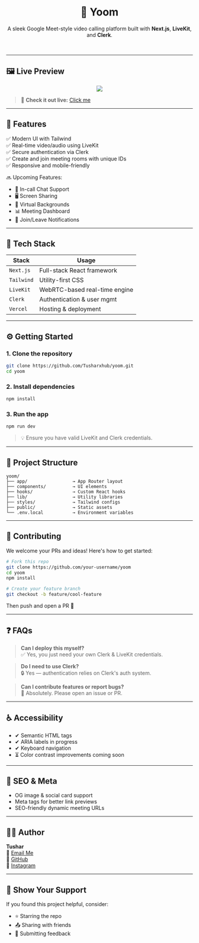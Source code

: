 
<h1 align="center">🎥 Yoom</h1>
<p align="center">A sleek Google Meet-style video calling platform built with <b>Next.js</b>, <b>LiveKit</b>, and <b>Clerk</b>.</p>


<br/>

---

## 🖼️ Live Preview

<p align="center">
  <a href="https://github.com/Tusharxhub/yoom/blob/main/public/images/ui.png?raw=tru">
    <img src="https://github.com/Tusharxhub/yoom/blob/main/public/images/ui.png?raw=true" />
  </a>
</p>

> 🚀 **Check it out live:** [Click me](https://yoom-psi.vercel.app)

---

## 🧩 Features

✅ Modern UI with Tailwind  
✅ Real-time video/audio using LiveKit  
✅ Secure authentication via Clerk  
✅ Create and join meeting rooms with unique IDs  
✅ Responsive and mobile-friendly

🔜 Upcoming Features:
- 💬 In-call Chat Support  
- 🖥️ Screen Sharing  
- 🎨 Virtual Backgrounds  
- 📊 Meeting Dashboard  
- 🔔 Join/Leave Notifications

---

## 🧠 Tech Stack

| Stack       | Usage                         |
|-------------|-------------------------------|
| `Next.js`   | Full-stack React framework    |
| `Tailwind`  | Utility-first CSS             |
| `LiveKit`   | WebRTC-based real-time engine |
| `Clerk`     | Authentication & user mgmt    |
| `Vercel`    | Hosting & deployment          |

---

## ⚙️ Getting Started

### 1. Clone the repository

```bash
git clone https://github.com/Tusharxhub/yoom.git
cd yoom
```

### 2. Install dependencies

```bash
npm install
```


### 3. Run the app

```bash
npm run dev
```

> 💡 Ensure you have valid LiveKit and Clerk credentials.

---

## 📁 Project Structure

```
yoom/
├── app/                 → App Router layout
├── components/          → UI elements
├── hooks/               → Custom React hooks
├── lib/                 → Utility libraries
├── styles/              → Tailwind configs
├── public/              → Static assets
└── .env.local           → Environment variables
```

---

## 🤝 Contributing

We welcome your PRs and ideas! Here's how to get started:

```bash
# Fork this repo
git clone https://github.com/your-username/yoom
cd yoom
npm install

# Create your feature branch
git checkout -b feature/cool-feature
```

Then push and open a PR 🚀

---

## ❓ FAQs

> **Can I deploy this myself?**  
> ✅ Yes, you just need your own Clerk & LiveKit credentials.

> **Do I need to use Clerk?**  
> 🔒 Yes — authentication relies on Clerk's auth system.

> **Can I contribute features or report bugs?**  
> 🔧 Absolutely. Please open an issue or PR.

---

## ♿ Accessibility

- ✔ Semantic HTML tags  
- ✔ ARIA labels in progress  
- ✔ Keyboard navigation  
- ⏳ Color contrast improvements coming soon

---

## 🧲 SEO & Meta

- OG image & social card support  
- Meta tags for better link previews  
- SEO-friendly dynamic meeting URLs

---

## 🧑‍💼 Author

**Tushar**  
📧 [Email Me](mailto:t.k.d.dey2033929837@gmail.com)  
🔗 [GitHub](https://github.com/Tusharxhub)  
📸 [Instagram](https://www.instagram.com/tushardevx01/)

---

## 🌟 Show Your Support

If you found this project helpful, consider:

- ⭐ Starring the repo  
- 📤 Sharing with friends  
- 📝 Submitting feedback

